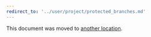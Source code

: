 ```yaml
---
redirect_to: '../user/project/protected_branches.md'
---
```


This document was moved to [another location](../user/project/protected_branches.md).
